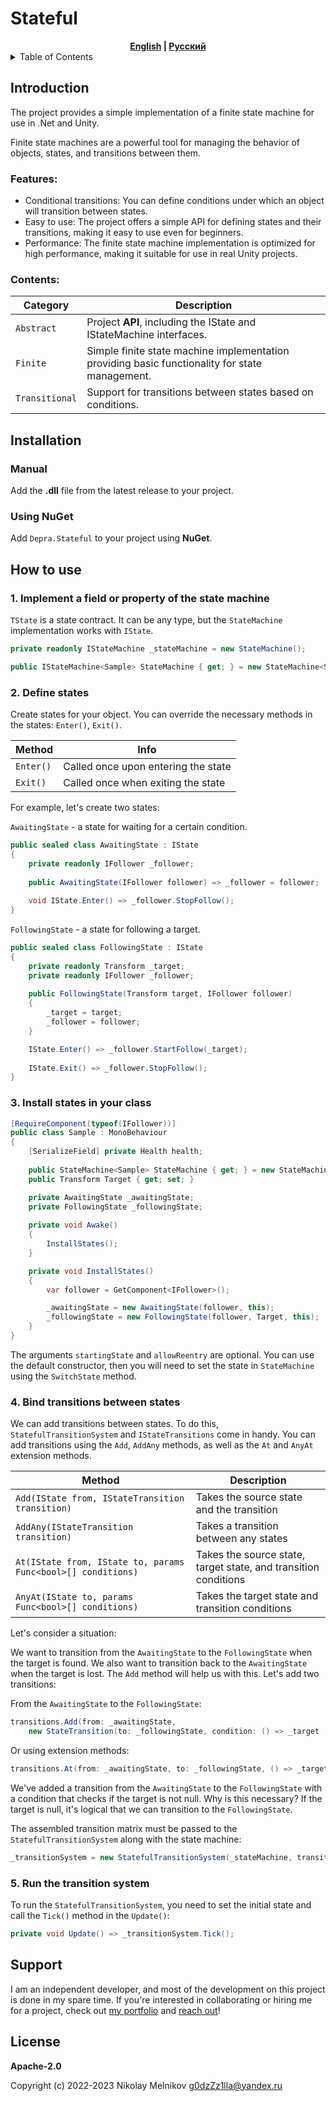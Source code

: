 # Stateful

<div align="center">
    <strong><a href="README.md">English</a> | <a href="README.RU.md">Русский</a></strong>
</div>

<details>
<summary>Table of Contents</summary>

- [Introduction](#introduction)
- [Installation](#installation)
- [How to use](#how-to-use)
    - [Implement field or property](#1-implement-a-field-or-property-of-the-state-machine)
    - [Define states](#2-define-states)
    - [Set states in your class](#3-install-states-in-your-class)
    - [Bind transitions between states](#4-bind-transitions-between-states)
    - [Start the transition system](#5-run-the-transition-system)
- [Support](#support)
- [License](#license)

</details>

## Introduction

The project provides a simple implementation of a finite state machine for use in .Net and Unity.

Finite state machines are a powerful tool for managing the behavior of objects,
states, and transitions between them.

### Features:

* Conditional transitions: You can define conditions under which an object will transition between states.
* Easy to use: The project offers a simple API for defining states and their transitions, making it easy to use even for
  beginners.
* Performance: The finite state machine implementation is optimized for high performance, making it suitable for use in
  real Unity projects.

### Contents:

| Category       | Description                                                                                    |
|----------------|------------------------------------------------------------------------------------------------|
| `Abstract`     | Project **API**, including the IState and IStateMachine interfaces.                            |
| `Finite`       | Simple finite state machine implementation providing basic functionality for state management. |
| `Transitional` | Support for transitions between states based on conditions.                                    |

## Installation

### Manual

Add the **.dll** file from the latest release to your project.

### Using NuGet

Add `Depra.Stateful` to your project using **NuGet**.

## How to use

### 1. Implement a field or property of the state machine

`TState` is a state contract. It can be any type,
but the `StateMachine` implementation works with `IState`.

```csharp
private readonly IStateMachine _stateMachine = new StateMachine();
```

```csharp
public IStateMachine<Sample> StateMachine { get; } = new StateMachine<Sample>();
```

### 2. Define states

Create states for your object.
You can override the necessary methods in the states: `Enter()`, `Exit()`.

| Method    | Info                                |
|-----------|-------------------------------------|
| `Enter()` | Called once upon entering the state |
| `Exit()`  | Called once when exiting the state  |

For example, let's create two states:

`AwaitingState` - a state for waiting for a certain condition.

```csharp
public sealed class AwaitingState : IState
{
    private readonly IFollower _follower;
    
    public AwaitingState(IFollower follower) => _follower = follower;
    
    void IState.Enter() => _follower.StopFollow();
}
```

`FollowingState` - a state for following a target.

```csharp
public sealed class FollowingState : IState
{
    private readonly Transform _target;
    private readonly IFollower _follower;
        
    public FollowingState(Transform target, IFollower follower)
    {
        _target = target;
        _follower = follower;
    }

    IState.Enter() => _follower.StartFollow(_target);
    
    IState.Exit() => _follower.StopFollow();
}
```

### 3. Install states in your class

```csharp
[RequireComponent(typeof(IFollower))]
public class Sample : MonoBehaviour
{
    [SerializeField] private Health health;
    
    public StateMachine<Sample> StateMachine { get; } = new StateMachine<Sample>();
    public Transform Target { get; set; }

    private AwaitingState _awaitingState;
    private FollowingState _followingState;
    
    private void Awake()
    {
        InstallStates();
    }

    private void InstallStates()
    {
        var follower = GetComponent<IFollower>();

        _awaitingState = new AwaitingState(follower, this);
        _followingState = new FollowingState(follower, Target, this);
    }
}
```

The arguments `startingState` and `allowReentry` are optional.
You can use the default constructor,
then you will need to set the state in `StateMachine` using the `SwitchState` method.

### 4. Bind transitions between states

We can add transitions between states.
To do this, `StatefulTransitionSystem` and `IStateTransitions` come in handy.
You can add transitions using the `Add`, `AddAny` methods, as well as the `At` and `AnyAt` extension methods.

| Method                                                       | Description                                                     |
|--------------------------------------------------------------|-----------------------------------------------------------------|
| `Add(IState from, IStateTransition transition)`              | Takes the source state and the transition                       |
| `AddAny(IStateTransition transition)`                        | Takes a transition between any states                           |
| `At(IState from, IState to, params Func<bool>[] conditions)` | Takes the source state, target state, and transition conditions |
| `AnyAt(IState to, params Func<bool>[] conditions)`           | Takes the target state and transition conditions                |

Let's consider a situation:

We want to transition from the `AwaitingState` to the `FollowingState` when the target is found.
We also want to transition back to the `AwaitingState` when the target is lost.
The `Add` method will help us with this. Let's add two transitions:

From the `AwaitingState` to the `FollowingState`:

```csharp
transitions.Add(from: _awaitingState,
    new StateTransition(to: _followingState, condition: () => _target != null));
```

Or using extension methods:

```csharp
transitions.At(from: _awaitingState, to: _followingState, () => _target != null);
```

We've added a transition from the `AwaitingState` to the `FollowingState` with a condition that checks if the target is
not null.
Why is this necessary?
If the target is null, it's logical that we can transition to the `FollowingState`.

The assembled transition matrix must be passed to the `StatefulTransitionSystem` along with the state machine:

```csharp
_transitionSystem = new StatefulTransitionSystem(_stateMachine, transitions);
```

### 5. Run the transition system

To run the `StatefulTransitionSystem`, you need to set the initial state and call the `Tick()` method in the `Update()`:

```csharp
private void Update() => _transitionSystem.Tick();
```

## Support

I am an independent developer,
and most of the development on this project is done in my spare time.
If you're interested in collaborating or hiring me for a project, check
out [my portfolio](https://github.com/Depression-aggression) and [reach out](mailto:g0dzZz1lla@yandex.ru)!

## License

**Apache-2.0**

Copyright (c) 2022-2023 Nikolay Melnikov
[g0dzZz1lla@yandex.ru](mailto:g0dzZz1lla@yandex.ru)

